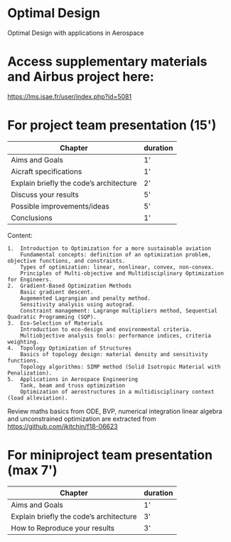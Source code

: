 # Optimal Design
Optimal Design with applications in Aerospace

# Access supplementary materials and Airbus project here:

https://lms.isae.fr/user/index.php?id=5081

# For project team presentation (15')

| Chapter   | duration |
| -------- | ------- |
| Aims and Goals | 1'    |
| Aicraft specifications | 1'    |
| Explain briefly the code’s architecture | 2'     |
| Discuss your results    | 5'   |
| Possible improvements/ideas | 5'    |
| Conclusions | 1'    |

Content:



	1.	Introduction to Optimization for a more sustainable aviation
		Fundamental concepts: definition of an optimization problem, objective functions, and constraints.
		Types of optimization: linear, nonlinear, convex, non-convex.
		Principles of Multi-objective and Multidisciplinary Optimization for Engineers.
	2.	Gradient-Based Optimization Methods
		Basic gradient descent.
  		Augemented Lagrangian and penalty method.
  		Sensitivity analysis using autograd.
		Constraint management: Lagrange multipliers method, Sequential Quadratic Programming (SQP).
	3.	Eco-Selection of Materials
		Introduction to eco-design and environmental criteria.
		Multiobjective analysis tools: performance indices, criteria weighting.
	4.	Topology Optimization of Structures
		Basics of topology design: material density and sensitivity functions.
		Topology algorithms: SIMP method (Solid Isotropic Material with Penalization).
	5.	Applications in Aerospace Engineering
 		Tank, beam and truss optimization
		Optimization of aerostructures in a multidisciplinary context (load alleviation).

  Review maths basics from ODE, BVP, numerical integration linear algebra and unconstrained optimization are extracted from https://github.com/jkitchin/f18-06623

  # For miniproject team presentation (max 7')

| Chapter   | duration |
| -------- | ------- |
| Aims and Goals | 1'    |
| Explain briefly the code’s architecture | 3'     |
| How to Reproduce your results    | 3'   |
  
